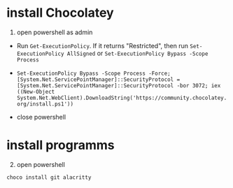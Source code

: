 # install Chocolatey

1. open powershell as admin

- Run `Get-ExecutionPolicy`. If it returns "Restricted", then run `Set-ExecutionPolicy AllSigned` or `Set-ExecutionPolicy Bypass -Scope Process`

- `Set-ExecutionPolicy Bypass -Scope Process -Force; [System.Net.ServicePointManager]::SecurityProtocol = [System.Net.ServicePointManager]::SecurityProtocol -bor 3072; iex ((New-Object System.Net.WebClient).DownloadString('https://community.chocolatey.org/install.ps1'))`

- close powershell

# install programms

2. open powershell

```
choco install git alacritty
```
